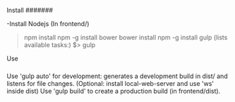 Install
#######

-Install Nodejs
(In frontend/)
> npm install
> npm -g install bower
> bower install
> npm -g install gulp
(lists available tasks:)
$> gulp 

Use
###

Use 'gulp auto' for development: generates a development build in dist/ and listens for file changes. (Optional: install local-web-server and use 'ws' inside dist)
Use 'gulp build' to create a production build (in frontend/dist).
